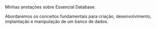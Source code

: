 Minhas anotações sobre Essencial Database.

Abordaremos os conceitos fundamentais para criação, desenvolvimento, implantação e manipulação de um banco de dados.

